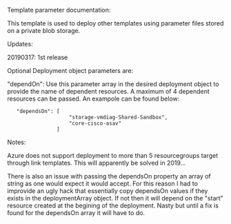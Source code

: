 Template parameter documentation:

This template is used to deploy other templates using parameter files stored on a private blob storage.

Updates:

20190317: 1st release

Optional Deployment object parameters are:

"dependOn": Use this parameter array in the desired deployment object to provide the name of dependent resources. A maximum of 4 dependent resources can be passed. An exampole can be found below:

       "dependsOn": [
                        "storage-vmdiag-Shared-Sandbox",
                        "core-cisco-asav"
                    ]

Notes:

Azure does not support deployment to more than 5 resourcegroups target through link templates. This will apparently be solved in 2019...

There is also an issue with passing the dependsOn property an array of string as one would expect it would accept. For this reason I had to improvide an ugly hack that essentially copy dependsOn values if they exists in the deploymentArray object. If not then it will depend on the "start" resource created at the begining of the deployment. Nasty but until a fix is found for the dependsOn array it will have to do.